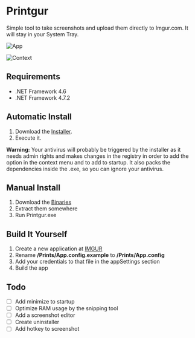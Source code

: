 # Printgur
Simple tool to take screenshots and upload them directly to Imgur.com. It will stay in your System Tray.

![App](https://i.imgur.com/bVVRl2k.png)

![Context](https://i.imgur.com/OpJzqtr.png)

## Requirements
- .NET Framework 4.6
- .NET Framework 4.7.2

## Automatic Install
1. Download the [Installer](https://github.com/bruxo00/printgur/releases/latest/download/Installer.exe).
2. Execute it.

**Warning:** Your antivirus will probably be triggered by the installer as it needs admin rights and makes changes in the registry in order to add the option in the context menu and to add to startup. It also packs the dependencies inside the .exe, so you can ignore your antivirus.

## Manual Install
1. Download the [Binaries](https://github.com/bruxo00/printgur/releases/latest/download/Installer.exe)
2. Extract them somewhere
3. Run Printgur.exe

## Build It Yourself
1. Create a new application at [IMGUR](https://api.imgur.com/oauth2/addclient)
2. Rename **/Prints/App.config.example** to **/Prints/App.config**
3. Add your credentials to that file in the appSettings section
4. Build the app

## Todo
- [ ] Add minimize to startup
- [ ] Optimize RAM usage by the snipping tool
- [ ] Add a screenshot editor
- [ ] Create uninstaller
- [ ] Add hotkey to screenshot
